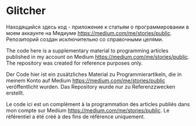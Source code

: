 # Glitcher

Находящийся здесь код - приложение к статьям о программировании в моем аккаунте на Медиуме <https://medium.com/me/stories/public>.
Репозиторий создан исключительно со справочными целями.

The code here is a supplementary material to programming articles published in my account on Medium <https://medium.com/me/stories/public>.
The repository was created for reference purposes only.

Der Code hier ist ein zusätzliches Material zu Programmierartikeln, die in meinem Konto auf Medium <https://medium.com/me/stories/public> veröffentlicht wurden.
Das Repository wurde nur zu Referenzzwecken erstellt.

Le code ici est un complément à la programmation des articles publiés dans mon compte sur Medium <https://medium.com/me/stories/public>.
Le référentiel a été créé à des fins de référence uniquement.
